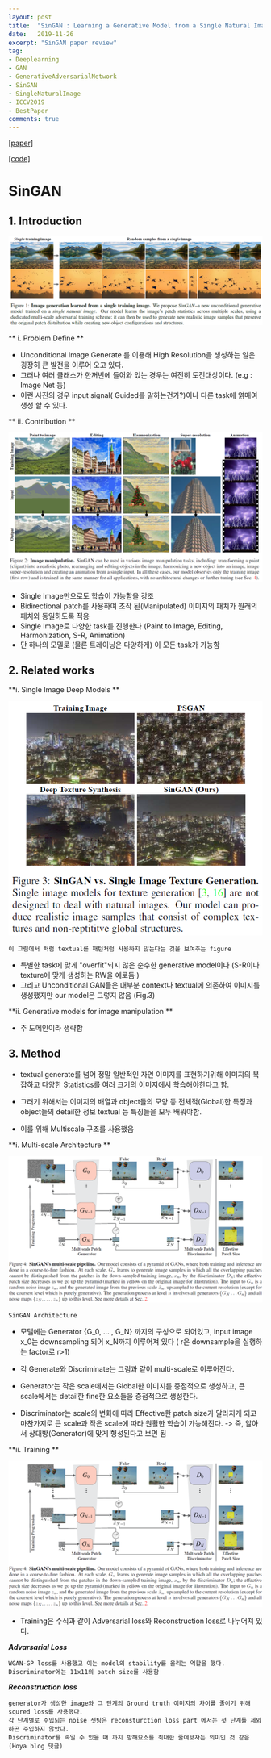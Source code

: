 ```yaml
---
layout: post
title:  "SinGAN : Learning a Generative Model from a Single Natural Image"
date:   2019-11-26
excerpt: "SinGAN paper review"
tag:
- Deeplearning
- GAN 
- GenerativeAdversarialNetwork
- SinGAN
- SingleNaturalImage
- ICCV2019
- BestPaper
comments: true
---
```


[[paper]](https://arxiv.org/abs/1905.01164)

[[code]](https://github.com/tamarott/SinGAN)

SinGAN 
==================================

## 1. Introduction
<img src="/images/SinGAN/1.png">

** i. Problem Define **

- Unconditional Image Generate 를 이용해 High Resolution을 생성하는 일은 굉장히 큰 발전을 이루어 오고 있다.
- 그러나 여러 클래스가 한꺼번에 들어와 있는 경우는 여전히 도전대상이다. (e.g : Image Net 등)
- 이런 사진의 경우 input signal( Guided를 말하는건가?)이나 다른 task에 얽매여 생성 할 수 있다.



** ii. Contribution **

<img src="/images/SinGAN/2.png">

- Single Image만으로도 학습이 가능함을 강조
- Bidirectional patch를 사용하여 조작 된(Manipulated) 이미지의 패치가 원래의 패치와 동일하도록 적용
- Single Image로 다양한 task를 진행한다 (Paint to Image, Editing, Harmonization, S-R, Animation)
- 단 하나의 모델로 (물론 트레이닝은 다양하게) 이 모든 task가 가능함


## 2. Related works

**i. Single Image Deep Models **

<img src="/images/SinGAN/3.png">

	이 그림에서 처럼 textual를 패턴처럼 사용하지 않는다는 것을 보여주는 figure

- 특별한 task에 맞게 "overfit"되지 않은 순수한 generative model이다 (S-R이나 texture에 맞게 생성하는 RW을 예로듬 )
- 그리고 Unconditional GAN들은 대부분 context나 textual에 의존하여 이미지를 생성했지만 our model은 그렇지 않음 (Fig.3)

**ii. Generative models for image manipulation **

- 주 도메인이라 생략함

## 3. Method

- textual generate를 넘어 정말 일반적인 자연 이미지를 표현하기위해 이미지의 복잡하고 다양한 Statistics를 여러 크기의 이미지에서 학습해야한다고 함.

- 그러기 위해서는 이미지의 배열과 object들의 모양 등 전체적(Global)한 특징과 object들의 detail한 정보 textual 등 특징들을 모두 배워야함.

- 이를 위해 Multiscale 구조를 사용했음

**i. Multi-scale Architecture **

<img src="/images/SinGAN/4.png">

	SinGAN Architecture

- 모델에는 Generator {G_0, ... , G_N} 까지의 구성으로 되어있고, input image x_0는 downsampling 되어 x_N까지 이루어져 있다 ( r은 downsample을 실행하는 factor로 r>1)

- 각 Generate와 Discriminate는 그림과 같이 multi-scale로 이루어진다.

- Generator는 작은 scale에서는 Global한 이미지를 중점적으로 생성하고, 큰 scale에서는 detail한 fine한 요소들을 중점적으로 생성한다.

- Discriminator는 scale의 변화에 따라 Effective한 patch size가 달라지게 되고 마찬가지로 큰 scale과 작은 scale에 따라 원활한 학습이 가능해진다. -> 즉, 알아서 상대방(Generator)에 맞게 형성된다고 보면 됨

**ii. Training **

<img src="/images/SinGAN/4.png">

- Training은 수식과 같이 Adversarial loss와 Reconstruction loss로 나누어져 있다.

***Advarsarial Loss***
    
	
    WGAN-GP loss를 사용했고 이는 model의 stability를 올리는 역할을 했다. Discriminator에는 11x11의 patch size를 사용함
    
***Reconstruction loss***

	generator가 생성한 image와 그 단계의 Ground truth 이미지의 차이를 줄이기 위해 squred loss를 사용했다. 
    각 단계별로 주입되는 noise 셋팅은 reconsturction loss part 에서는 첫 단계를 제외하곤 주입하지 않았다. 
    Discriminator를 속일 수 있을 때 까지 방해요소를 최대한 줄여보자는 의미인 것 같음(Hoya blog 댓글)



    
